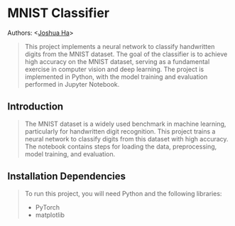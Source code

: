 # MNIST Classifier
Authors: \<[Joshua Ha](https://github.com/UserIsBlank)\>
> This project implements a neural network to classify handwritten digits from the MNIST dataset. The goal of the classifier is to achieve high accuracy on the MNIST dataset, serving as a 
> fundamental exercise in computer vision and deep learning. The project is implemented in Python, with the model training and evaluation performed in Jupyter Notebook.
## Introduction
> The MNIST dataset is a widely used benchmark in machine learning, particularly for handwritten digit recognition. This project trains a neural network to classify digits from this dataset with 
> high accuracy. The notebook contains steps for loading the data, preprocessing, model training, and evaluation.
## Installation Dependencies
> To run this project, you will need Python and the following libraries:
> * PyTorch
> * matplotlib

